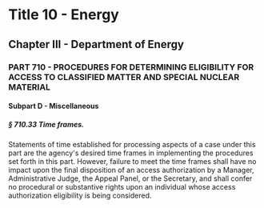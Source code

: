 
# Title 10 - Energy
## Chapter III - Department of Energy
### PART 710 - PROCEDURES FOR DETERMINING ELIGIBILITY FOR ACCESS TO CLASSIFIED MATTER AND SPECIAL NUCLEAR MATERIAL
#### Subpart D - Miscellaneous
##### § 710.33 Time frames.

Statements of time established for processing aspects of a case under this part are the agency's desired time frames in implementing the procedures set forth in this part. However, failure to meet the time frames shall have no impact upon the final disposition of an access authorization by a Manager, Administrative Judge, the Appeal Panel, or the Secretary, and shall confer no procedural or substantive rights upon an individual whose access authorization eligibility is being considered.

